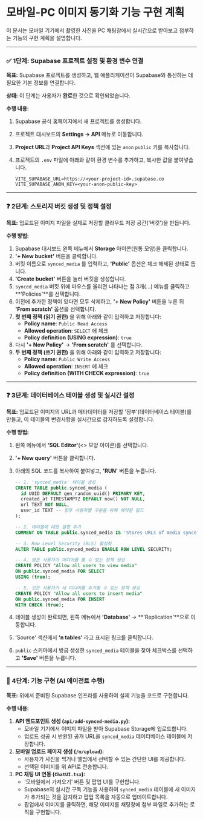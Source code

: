 # 모바일-PC 이미지 동기화 기능 구현 계획

이 문서는 모바일 기기에서 촬영한 사진을 PC 채팅창에서 실시간으로 받아보고 첨부하는 기능의 구현 계획을 설명합니다.

---

### ✅ 1단계: Supabase 프로젝트 설정 및 환경 변수 연결

**목표:** Supabase 프로젝트를 생성하고, 웹 애플리케이션이 Supabase와 통신하는 데 필요한 기본 정보를 연결합니다.

**상태:** 이 단계는 사용자가 **완료**한 것으로 확인되었습니다.

**수행 내용:**
1.  Supabase 공식 홈페이지에서 새 프로젝트를 생성합니다.
2.  프로젝트 대시보드의 **Settings -> API** 메뉴로 이동합니다.
3.  **Project URL**과 **Project API Keys** 섹션에 있는 `anon` `public` 키를 복사합니다.
4.  프로젝트의 `.env` 파일에 아래와 같이 환경 변수를 추가하고, 복사한 값을 붙여넣습니다.

    ```
    VITE_SUPABASE_URL=https://<your-project-id>.supabase.co
    VITE_SUPABASE_ANON_KEY=<your-anon-public-key>
    ```

---

### ❓ 2단계: 스토리지 버킷 생성 및 정책 설정

**목표:** 업로드된 이미지 파일을 실제로 저장할 클라우드 저장 공간('버킷')을 만듭니다.

**수행 방법:**
1.  Supabase 대시보드 왼쪽 메뉴에서 **Storage** 아이콘(원통 모양)을 클릭합니다.
2.  **'+ New bucket'** 버튼을 클릭합니다.
3.  버킷 이름으로 `synced_media` 를 입력하고, **'Public'** 옵션은 체크 해제된 상태로 둡니다.
4.  **'Create bucket'** 버튼을 눌러 버킷을 생성합니다.
5.  `synced_media` 버킷 위에 마우스를 올리면 나타나는 점 3개(...) 메뉴를 클릭하고 **'Policies'**를 선택합니다.
6.  이전에 추가한 정책이 있다면 모두 삭제하고, **'+ New Policy'** 버튼을 누른 뒤 **'From scratch'** 옵션을 선택합니다.
7.  **첫 번째 정책 (읽기 권한)** 을 위해 아래와 같이 입력하고 저장합니다:
    *   **Policy name**: `Public Read Access`
    *   **Allowed operation**: `SELECT` 에 체크
    *   **Policy definition (USING expression)**: `true`
8.  다시 **'+ New Policy'** -> **'From scratch'** 를 선택합니다.
9.  **두 번째 정책 (쓰기 권한)** 을 위해 아래와 같이 입력하고 저장합니다:
    *   **Policy name**: `Public Write Access`
    *   **Allowed operation**: `INSERT` 에 체크
    *   **Policy definition (WITH CHECK expression)**: `true`

---

### ❓ 3단계: 데이터베이스 테이블 생성 및 실시간 설정

**목표:** 업로드된 이미지의 URL과 메타데이터를 저장할 '장부'(데이터베이스 테이블)를 만들고, 이 테이블의 변경사항을 실시간으로 감지하도록 설정합니다.

**수행 방법:**
1.  왼쪽 메뉴에서 **'SQL Editor'**(<> 모양 아이콘)를 선택합니다.
2.  **'+ New query'** 버튼을 클릭합니다.
3.  아래의 SQL 코드를 복사하여 붙여넣고, **'RUN'** 버튼을 누릅니다.

    ```sql
    -- 1. 'synced_media' 테이블 생성
    CREATE TABLE public.synced_media (
      id UUID DEFAULT gen_random_uuid() PRIMARY KEY,
      created_at TIMESTAMPTZ DEFAULT now() NOT NULL,
      url TEXT NOT NULL,
      user_id TEXT -- 향후 사용자별 구분을 위해 예약된 필드
    );

    -- 2. 테이블에 대한 설명 추가
    COMMENT ON TABLE public.synced_media IS 'Stores URLs of media synced from mobile devices.';

    -- 3. Row Level Security (RLS) 활성화
    ALTER TABLE public.synced_media ENABLE ROW LEVEL SECURITY;

    -- 4. 모든 사용자가 미디어를 볼 수 있는 정책 생성
    CREATE POLICY "Allow all users to view media"
    ON public.synced_media FOR SELECT
    USING (true);

    -- 5. 모든 사용자가 새 미디어를 추가할 수 있는 정책 생성
    CREATE POLICY "Allow all users to insert media"
    ON public.synced_media FOR INSERT
    WITH CHECK (true);
    ```

4.  테이블 생성이 완료되면, 왼쪽 메뉴에서 **'Database'** -> **'Replication'**으로 이동합니다.
5.  'Source' 섹션에서 **'n tables'** 라고 표시된 링크를 클릭합니다.
6.  `public` 스키마에서 방금 생성한 `synced_media` 테이블을 찾아 체크박스를 선택하고 **'Save'** 버튼을 누릅니다.

---

### 🚀 4단계: 기능 구현 (AI 에이전트 수행)

**목표:** 위에서 준비된 Supabase 인프라를 사용하여 실제 기능을 코드로 구현합니다.

**수행 내용:**
1.  **API 엔드포인트 생성 (`api/add-synced-media.py`):**
    -   모바일 기기에서 이미지 파일을 받아 Supabase Storage에 업로드합니다.
    -   업로드 성공 시 반환된 공개 URL을 `synced_media` 데이터베이스 테이블에 저장합니다.
2.  **모바일 업로드 페이지 생성 (`/m/upload`):**
    -   사용자가 사진을 찍거나 앨범에서 선택할 수 있는 간단한 UI를 제공합니다.
    -   선택된 이미지를 위 API로 전송합니다.
3.  **PC 채팅 UI 연동 (`ChatUI.tsx`):**
    -   '모바일에서 가져오기' 버튼 및 팝업 UI를 구현합니다.
    -   Supabase의 실시간 구독 기능을 사용하여 `synced_media` 테이블에 새 이미지가 추가되는 것을 감지하고 팝업 목록을 자동으로 업데이트합니다.
    -   팝업에서 이미지를 클릭하면, 해당 이미지를 채팅창에 첨부 파일로 추가하는 로직을 구현합니다.
